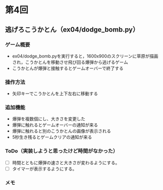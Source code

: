 # 第4回
## 逃げろこうかとん（ex04/dodge_bomb.py）
### ゲーム概要
- ex04/dodge_bomb.pyを実行すると，1600x900のスクリーンに草原が描画され，こうかとんを移動させ飛び回る爆弾から逃げるゲーム
- こうかとんが爆弾と接触するとゲームオーバーで終了する
### 操作方法
- 矢印キーでこうかとんを上下左右に移動する
### 追加機能
- 爆弾を複数個にし、大きさを変更した
- 爆弾に触れるとゲームオーバーの通知が来る
- 爆弾に触れると別のこうかとんの画像が表示される
- 5秒生き残るとゲームクリアの通知が来る
### ToDo（実装しようと思ったけど時間がなかった）
- [ ] 時間とともに爆弾の速さと大きさが変わるようにする。
- [ ] タイマーが表示するようにする。
### メモ